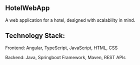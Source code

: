 ## HotelWebApp

A web application for a hotel, designed with scalability in mind.

## Technology Stack:

Frontend: Angular, TypeScript, JavaScript, HTML, CSS

Backend: Java, Springboot Framework, Maven, REST APIs
